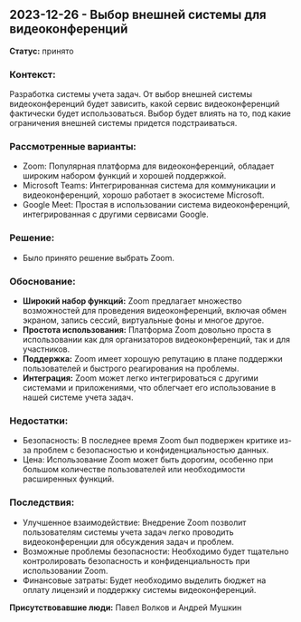 ## 2023-12-26 - Выбор внешней системы для видеоконференций

**Статус:** принято

### Контекст:
Разработка системы учета задач. От выбор внешней системы видеоконференций будет зависить, какой сервис видеоконференций фактически будет использоваться. Выбор будет влиять на то, под какие ограничения внешней системы придется подстраиваться.

### Рассмотренные варианты:
- Zoom: Популярная платформа для видеоконференций, обладает широким набором функций и хорошей поддержкой.
- Microsoft Teams: Интегрированная система для коммуникации и видеоконференций, хорошо работает в экосистеме Microsoft.
- Google Meet: Простая в использовании система видеоконференций, интегрированная с другими сервисами Google.

### Решение:
- Было принято решение выбрать Zoom.

### Обоснование:
- **Широкий набор функций:** Zoom предлагает множество возможностей для проведения видеоконференций, включая обмен экраном, запись сессий, виртуальные фоны и многое другое.
- **Простота использования:** Платформа Zoom довольно проста в использовании как для организаторов видеоконференций, так и для участников.
- **Поддержка:** Zoom имеет хорошую репутацию в плане поддержки пользователей и быстрого реагирования на проблемы.
- **Интеграция:** Zoom может легко интегрироваться с другими системами и приложениями, что облегчает его использование в нашей системе учета задач.

### Недостатки:
- Безопасность: В последнее время Zoom был подвержен критике из-за проблем с безопасностью и конфиденциальностью данных.
- Цена: Использование Zoom может быть дорогим, особенно при большом количестве пользователей или необходимости расширенных функций.

### Последствия:
- Улучшенное взаимодействие: Внедрение Zoom позволит пользователям системы учета задач легко проводить видеоконференции для обсуждения задач и проблем.
- Возможные проблемы безопасности: Необходимо будет тщательно контролировать безопасность и конфиденциальность при использовании Zoom.
- Финансовые затраты: Будет необходимо выделить бюджет на оплату лицензий и поддержку системы видеоконференций.

**Присутствовавшие люди:**
Павел Волков и Андрей Мушкин
